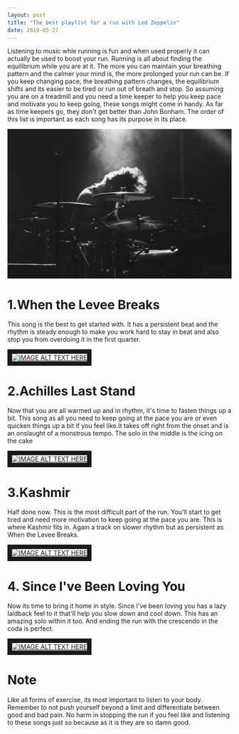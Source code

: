 ```yaml
---
layout: post
title: "The best playlist for a run with Led Zeppelin"
date: 2019-05-27
---
```



Listening to music whle running is fun and when used properly it can actually be used to boost your run. Running is all about finding the equilibrium while you are at it. The more you can maintain your breathing pattern and the calmer your mind is, the more prolonged your run can be. If you keep changing pace, the breathing pattern changes, the equilibrium shifts and its easier to be tired or run out of breath and stop. So assuming you are on a treadmill and you need a time keeper to help you keep pace and motivate you to keep going, these songs might come in handy. As far as time keepers go, they don't get better than John Bonham. The order of this list is important as each song has its purpose in its place.


![My helpful screenshot](/assets/img/drummerfin.jpg)


# 1.When the Levee Breaks
This song is the best to get started with. It has a persistent beat and the rhythm is steady enough to make you work hard to stay in beat and also stop you from overdoing it in the first quarter.

<a href="http://www.youtube.com/watch?feature=player_embedded&v=uwiTs60VoTM
" target="_blank"><img src="http://img.youtube.com/vi/uwiTs60VoTM/0.jpg" 
alt="IMAGE ALT TEXT HERE" width="240" height="180" border="10" /></a>


# 2.Achilles Last Stand
Now that you are all warmed up and in rhythm, it's time to fasten things up a bit. This song as all you need to keep going at the pace you are or even quicken things up a bit if you feel like.It takes off right from the onset and is an onslaught of a monstrous tempo. The solo in the middle is the icing on the cake

<a href="http://www.youtube.com/watch?feature=player_embedded&v=1t4KLOm7pO0
" target="_blank"><img src="http://img.youtube.com/vi/1t4KLOm7pO0/0.jpg" 
alt="IMAGE ALT TEXT HERE" width="240" height="180" border="10" /></a>

# 3.Kashmir
Half done now. This is the most difficult part of the run. You'll start to get tired and need more motivation to keep going at the pace you are. This is where Kashmir fits in. Again a track on slower rhythm but as persistent as When the Levee Breaks.  

<a href="http://www.youtube.com/watch?feature=player_embedded&v=tzVJPgCn-Z8
" target="_blank"><img src="http://img.youtube.com/vi/tzVJPgCn-Z8/0.jpg" 
alt="IMAGE ALT TEXT HERE" width="240" height="180" border="10" /></a>


# 4. Since I've Been Loving You
Now its time to bring it home in style. Since I've been loving you has a lazy laidback feel to it that'll help you slow down and cool down. This has an amazing solo within it too. And ending the run with the crescendo in the coda is perfect.

<a href="http://www.youtube.com/watch?feature=player_embedded&v=N_lSJ-0Gl7Q
" target="_blank"><img src="http://img.youtube.com/vi/N_lSJ-0Gl7Q/0.jpg" 
alt="IMAGE ALT TEXT HERE" width="240" height="180" border="10" /></a>



# Note
 Like all forms of exercise, its most important to listen to your body. Remember to not push yourself beyond a limit and differentiate between good and bad pain. No harm in stopping the run if you feel like and listening to these songs just so because as it is they are so damn good.

